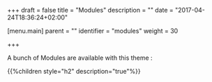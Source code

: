 +++
draft = false
title = "Modules"
description = ""
date = "2017-04-24T18:36:24+02:00"

[menu.main]
parent = ""
identifier = "modules"
weight = 30

+++

A bunch of Modules are available with this theme :

{{%children style="h2" description="true"%}}
